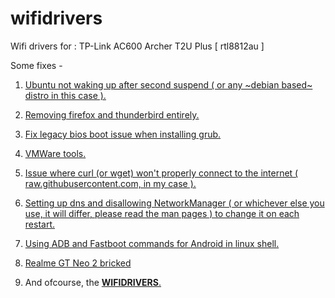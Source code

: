 # wifidrivers

Wifi drivers for : TP-Link AC600 Archer T2U Plus [ rtl8812au ]

Some fixes - 

1) [Ubuntu not waking up after second suspend ( or any ~debian based~ distro in this case ).](https://github.com/ObsidianMaximus/wifidrivers/blob/main/fixsuspend.txt)
   
2) [Removing firefox and thunderbird entirely.](https://github.com/ObsidianMaximus/wifidrivers/blob/main/purging)

3) [Fix legacy bios boot issue when installing grub.](https://github.com/ObsidianMaximus/wifidrivers/blob/main/legacyboot.md)

4) [VMWare tools.](https://github.com/ObsidianMaximus/wifidrivers/blob/main/vmwarecopypaste.md)

5) [Issue where curl (or wget) won't properly connect to the internet ( raw.githubusercontent.com, in my case ).](https://github.com/ObsidianMaximus/wifidrivers/blob/main/curlwgetissue.md)

6) [Setting up dns and disallowing NetworkManager ( or whichever else you use, it will differ, please read the man pages ) to change it on each restart.](https://github.com/ObsidianMaximus/wifidrivers/blob/main/dnsconflict.md)

7) [Using ADB and Fastboot commands for Android in linux shell.](https://github.com/ObsidianMaximus/wifidrivers/blob/master/fastbootANDadb.txt)

8) [Realme GT Neo 2 bricked](https://github.com/ObsidianMaximus/wifidrivers/blob/master/bricked.md)

9) And ofcourse, the [**WIFIDRIVERS**.](https://github.com/ObsidianMaximus/wifidrivers/blob/main/commands_for_drivers.txt)
